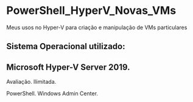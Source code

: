 # PowerShell_HyperV_Novas_VMs
Meus usos no Hyper-V para criação e manipulação de VMs particulares

## Sistema Operacional utilizado: 
## Microsoft Hyper-V Server 2019.
Avaliação. Ilimitada.

PowerShell.
Windows Admin Center.
